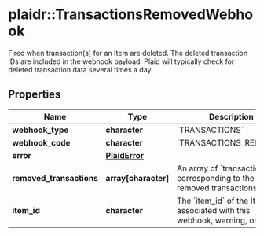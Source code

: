# plaidr::TransactionsRemovedWebhook

Fired when transaction(s) for an Item are deleted. The deleted transaction IDs are included in the webhook payload. Plaid will typically check for deleted transaction data several times a day.

## Properties
Name | Type | Description | Notes
------------ | ------------- | ------------- | -------------
**webhook_type** | **character** | &#x60;TRANSACTIONS&#x60; | 
**webhook_code** | **character** | &#x60;TRANSACTIONS_REMOVED&#x60; | 
**error** | [**PlaidError**](PlaidError.md) |  | [optional] 
**removed_transactions** | **array[character]** | An array of &#x60;transaction_ids&#x60; corresponding to the removed transactions | 
**item_id** | **character** | The &#x60;item_id&#x60; of the Item associated with this webhook, warning, or error | 


